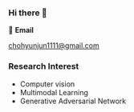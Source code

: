 ### Hi there 👋

📧 **Email**

chohyunjun1111@gmail.com

### Research Interest

- Computer vision
- Multimodal Learning
- Generative Adversarial Network
